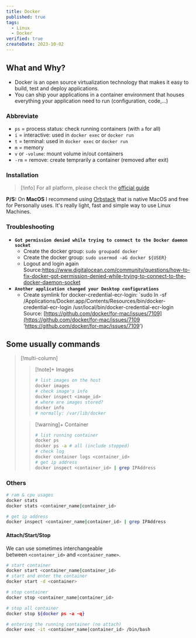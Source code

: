 ```yaml
---
title: Docker
published: true
tags:
  - Linux
  - Docker
verified: true
createDate: 2023-10-02
---
```


## What and Why?

- Docker is an open source virtualization technology that makes it easy to build, test and deploy applications.
- You can ship your applications in a container environment that houses everything your application need to run
  (configuration, code,...)

### Abbreviate

- `ps` = process status: check running containers (with `a` for all)
- `i` = interactive: used in `docker exec` or `docker run`
- `t` = terminal: used in `docker exec` or `docker run`
- `m` = memory
- `v` or `-volume`: mount volume in/out containers
- `-rm` = remove: create temprarily a container (removed after exit)

### Installation

> [!info] For all platform, please check the [official guide](https://docs.docker.com/get-docker/)

**P/S:** On **MacOS** I recommend using [Orbstack](https://docs.orbstack.dev/) that is native MacOS and free for
Personally uses. It's really light, fast and simple way to use Linux Machines.

### Troubleshooting

- **`Got permission denied while trying to connect to the Docker daemon socket`**
  - Create the docker group: `sudo groupadd docker`
  - Create the docker group: `sudo usermod -aG docker ${USER}`
  - Logout and login again
    Source:<https://www.digitalocean.com/community/questions/how-to-fix-docker-got-permission-denied-while-trying-to-connect-to-the-docker-daemon-socket>
- **`Another application changed your Desktop configurations`**
  - Create symlink for docker-credential-ecr-login: `sudo ln -sf
    /Applications/Docker.app/Contents/Resources/bin/docker-credential-ecr-login
    /usr/local/bin/docker-credential-ecr-login Source:
    [https://github.com/docker/for-mac/issues/7109](https://github.com/docker/for-mac/issues/7109 'https://github.com/docker/for-mac/issues/7109')

## Some usually commands

> [!multi-column]
>
> > [!note]+ Images
> >
> > ```bash frame="none"
> > # list images on the host
> > docker images
> > # check image's info
> > docker inspect <image_id>
> > # where are images stored?
> > docker info
> > # normally: /var/lib/docker
> > ```
>
> > [!warning]+ Container
> >
> > ```bash frame="none"
> > # list running container
> > docker ps
> > docker ps -a # all (include stopped)
> > # check log
> > docker container logs <container_id>
> > # get ip address
> > docker inspect <container_id> | grep IPAddress
> > ```

### Others

```bash
# ram & cpu usages
docker stats
docker stats <container_name|container_id>

# get ip address
docker inspect <container_name|container_id> | grep IPAddress
```

#### Attach/Start/Stop

We can use sometimes interchangeable between `<container_id>` and `<container_name>`.

```bash
# start container
docker start <container_name|container_id>
# start and enter the container
docker start -d <container>
```

```bash
# stop container
docker stop <container_name|container_id>

# stop all container
docker stop ${docker ps -a -q}
```

```bash
# entering the running container (no attach)
docker exec -it <container_name|container_id> /bin/bash
```
